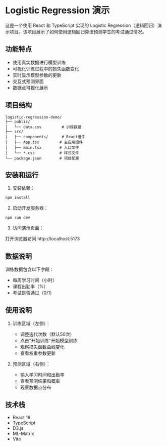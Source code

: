 # Logistic Regression 演示

这是一个使用 React 和 TypeScript 实现的 Logistic Regression（逻辑回归）演示项目。该项目展示了如何使用逻辑回归算法预测学生的考试通过情况。

## 功能特点

- 使用真实数据进行模型训练
- 可视化训练过程中的损失函数变化
- 实时显示模型参数的更新
- 交互式预测界面
- 数据点可视化展示

## 项目结构

```
logistic-regression-demo/
├── public/
│   └── data.csv         # 训练数据
├── src/
│   ├── components/      # React组件
│   ├── App.tsx         # 主应用组件
│   ├── main.tsx        # 入口文件
│   └── *.css           # 样式文件
└── package.json        # 项目配置
```

## 安装和运行

1. 安装依赖：

```bash
npm install
```

2. 启动开发服务器：

```bash
npm run dev
```

3. 访问演示页面：

打开浏览器访问 http://localhost:5173

## 数据说明

训练数据包含以下字段：
- 每周学习时间（小时）
- 课程出勤率（%）
- 考试是否通过（0/1）

## 使用说明

1. 训练区域（左侧）：
   - 调整迭代次数（默认50次）
   - 点击"开始训练"开始模型训练
   - 观察损失函数曲线变化
   - 查看权重参数更新

2. 预测区域（右侧）：
   - 输入学习时间和出勤率
   - 查看预测结果和概率
   - 观察数据点分布

## 技术栈

- React 18
- TypeScript
- D3.js
- ML-Matrix
- Vite 